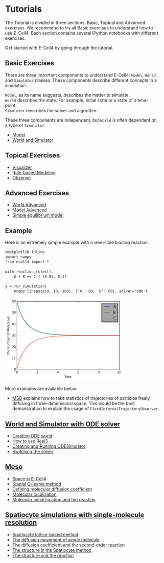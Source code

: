 # Tutorials

The Tutorial is divided in three sections: Basic, Topical and Advanced exercises. We recommend to try all Basic exercises to understand how to use E-Cell4. Each section contains several IPython notebooks with different exercises. 

Get started with E-Cell4 by going through the tutorial.

## Basic Exercises

There are three important components to understand E-Cell4: `Model`, `World` and `Simulator` classes. These components describe different concepts in a simulation.

`Model`, as its name suggests, describes the matter to simulate.  
`World` describes the state. For example, initial state or a state of a time-point.  
`Simulator` describes the solver and algorithm.

These three components are independent, but `World` is often dependent on a type of `Simulator`.

- [Model](http://nbviewer.ipython.org/github/ecell/ecell4/blob/develop/ipynb/Tutorials/ModelBasics.ipynb)
- [World and Simulator](http://nbviewer.ipython.org/github/ecell/ecell4/blob/develop/ipynb/Tutorials/WorldSimBasics.ipynb)

## Topical Exercises

- [Visualizer](http://nbviewer.ipython.org/github/ecell/ecell4/blob/develop/ipynb/Tutorials/Visualizer.ipynb)
- [Rule-based Modeling](http://nbviewer.ipython.org/github/ecell/ecell4/blob/develop/ipynb/Tutorials/RuleBasedModeling.ipynb)
- [Observer](http://nbviewer.ipython.org/github/ecell/ecell4/blob/develop/ipynb/Tutorials/Observer.ipynb)

## Advanced Exercises

- [World Advanced](http://nbviewer.ipython.org/github/ecell/ecell4/blob/develop/ipynb/Tutorials/WorldAdvanced.ipynb)
- [Model Advanced](http://nbviewer.ipython.org/github/ecell/ecell4/blob/develop/ipynb/Tutorials/ModelAdvanced.ipynb)
- [Simple equilibrium model](http://nbviewer.ipython.org/github/ecell/ecell4/blob/develop/ipynb/Tutorials/SimpleEquilibrium.ipynb)

## Example

Here is an extremely simple example with a reversible binding reaction:


    %matplotlib inline
    import numpy
    from ecell4 import *
    
    with reaction_rules():
        A + B == C | (0.01, 0.3)
    
    y = run_simulation(
        numpy.linspace(0, 10, 100), {'A': 60, 'B': 60}, solver='ode')


![png](output_7_0.png)


More examples are available below:

- [MSD](http://nbviewer.ipython.org/github/ecell/ecell4/blob/develop/ipynb/Examples/MSD.ipynb) explains how to take statistics of trajectories of particles freely diffusing in three-dimensional space. This would be the best demonstration to explain the usage of `FixedIntervalTrajectoryObserver`.

<script>
  (function(i,s,o,g,r,a,m){i['GoogleAnalyticsObject']=r;i[r]=i[r]||function(){
  (i[r].q=i[r].q||[]).push(arguments)},i[r].l=1*new Date();a=s.createElement(o),
  m=s.getElementsByTagName(o)[0];a.async=1;a.src=g;m.parentNode.insertBefore(a,m)
  })(window,document,'script','//www.google-analytics.com/analytics.js','ga');

  ga('create', 'UA-27761864-9', 'auto');
  ga('send', 'pageview');
</script>

## [World and Simulator with ODE solver](http://nbviewer.ipython.org/github/ecell/ecell4/blob/develop/ipynb/Tutorials/WorldSimBasics.ipynb)
- [Creating ODE world](http://nbviewer.ipython.org/github/ecell/ecell4/blob/develop/ipynb/Tutorials/WorldSimBasics.ipynb#Creating-ODE-world)
- [How to use Real3](http://nbviewer.ipython.org/github/ecell/ecell4/blob/develop/ipynb/Tutorials/WorldSimBasics.ipynb#How-to-use-Real3)
- [Creating and Running ODESimulator](http://nbviewer.ipython.org/github/ecell/ecell4/blob/develop/ipynb/Tutorials/WorldSimBasics.ipynb#Creating-and-Running-ODESimulator)
- [Switching the solver](http://nbviewer.ipython.org/github/ecell/ecell4/blob/develop/ipynb/Tutorials/WorldSimBasics.ipynb#Switching-the-solver)

## [Meso](http://nbviewer.ipython.org/github/ecell/ecell4/blob/develop/ipynb/Tutorials/Meso.ipynb)
- [Space in E-Cell4](http://nbviewer.ipython.org/github/ecell/ecell4/blob/develop/ipynb/Tutorials/Meso.ipynb#Space-in-E-Cell4)
- [Spatial Gillespie method](http://nbviewer.ipython.org/github/ecell/ecell4/blob/develop/ipynb/Tutorials/Meso.ipynb#Spatial-Gillespie-method)
- [Defining molecular diffusion coefficient](http://nbviewer.ipython.org/github/ecell/ecell4/blob/develop/ipynb/Tutorials/Meso.ipynb#Defining-molecular-diffusion-coefficient)
- [Molecular localization](http://nbviewer.ipython.org/github/ecell/ecell4/blob/develop/ipynb/Tutorials/Meso.ipynb#Molecular-localization)
- [Molecular initial location and the reaction](http://nbviewer.ipython.org/github/ecell/ecell4/blob/develop/ipynb/Tutorials/Meso.ipynb#Molecular-initial-location-and-the-reaction)


## [Spatiocyte simulations with single-molecule resolution](http://nbviewer.ipython.org/github/ecell/ecell4/blob/develop/ipynb/Tutorials/Spatiocyte.ipynb)
- [Spatiocyte lattice-based method](http://nbviewer.ipython.org/github/ecell/ecell4/blob/develop/ipynb/Tutorials/Spatiocyte.ipynb#Spatiocyte-lattice-based-method)
- [The diffusion movement of single molecule](http://nbviewer.ipython.org/github/ecell/ecell4/blob/develop/ipynb/Tutorials/Spatiocyte.ipynb#The-diffusion-movement-of-single-molecule)
- [The diffusion coefficient and the second-order reaction](http://nbviewer.ipython.org/github/ecell/ecell4/blob/develop/ipynb/Tutorials/Spatiocyte.ipynb#The-diffusion-coefficient-and-the-second-order-reaction)
- [The structure in the Spatiocyte method](http://nbviewer.ipython.org/github/ecell/ecell4/blob/develop/ipynb/Tutorials/Spatiocyte.ipynb#The-structure-in-the-Spatiocyte-method)
- [The structure and the reaction](http://nbviewer.ipython.org/github/ecell/ecell4/blob/develop/ipynb/Tutorials/Spatiocyte.ipynb#The-structure-and-the-reaction)
